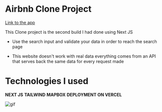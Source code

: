 # Airbnb Clone Project

[Link to the app](https://airbnb-clone-project-donovan.vercel.app/)

This Clone project is the second build I had done using Next JS

-   Use the search input and validate your data in order to reach the search page

-   This website doesn't work with real data everything comes from an API that serves back the same data for every request made 

# Technologies I used

**NEXT JS**
**TAILWIND**
**MAPBOX**
**DEPLOYMENT ON VERCEL**

![gif](https://media.giphy.com/media/gjUMaVJZh6o8gsD4Wb/giphy.gif)
